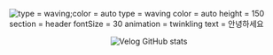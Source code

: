 ![type = waving;color = auto](https://capsule-render.vercel.app/api?section=footer)
type = waving
color = auto
height = 150
section = header
fontSize = 30
animation = twinkling
text = 안녕하세요
<div align = center>

  ![Velog GitHub stats](https://velog-github-badge.vercel.app/badge/nin_cheon?theme=light&posts=3)
</div>
